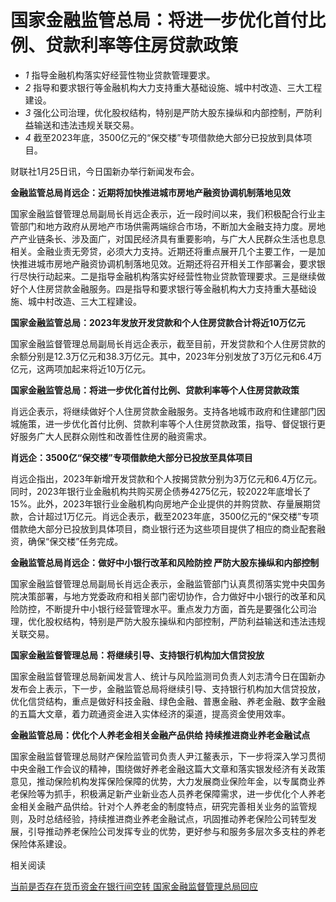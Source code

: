# 国家金融监管总局：将进一步优化首付比例、贷款利率等住房贷款政策

  * _1_ 指导金融机构落实好经营性物业贷款管理要求。
  * _2_ 指导和要求银行等金融机构大力支持重大基础设施、城中村改造、三大工程建设。
  * _3_ 强化公司治理，优化股权结构，特别是严防大股东操纵和内部控制，严防利益输送和违法违规关联交易。
  * _4_ 截至2023年底，3500亿元的“保交楼”专项借款绝大部分已投放到具体项目。

财联社1月25日讯，今日国新办举行新闻发布会。

**金融监管总局肖远企：近期将加快推进城市房地产融资协调机制落地见效**

国家金融监督管理总局副局长肖远企表示，近一段时间以来，我们积极配合行业主管部门和地方政府从房地产市场供需两端综合市场，不断加大金融支持力度。房地产产业链条长、涉及面广，对国民经济具有重要影响，与广大人民群众生活也息息相关。金融业责无旁贷，必须大力支持。近期还将重点展开几个主要工作，一是加快推进城市房地产融资协调机制落地见效。近期还将召开相关工作部署会，要求银行尽快行动起来。二是指导金融机构落实好经营性物业贷款管理要求。三是继续做好个人住房贷款金融服务。四是指导和要求银行等金融机构大力支持重大基础设施、城中村改造、三大工程建设。

**国家金融监管总局：2023年发放开发贷款和个人住房贷款合计将近10万亿元**

国家金融监督管理总局副局长肖远企表示，截至目前，开发贷款和个人住房贷款的余额分别是12.3万亿元和38.3万亿元。其中，2023年分别发放了3万亿元和6.4万亿元，这两项加起来将近10万亿元。

**国家金融监管总局：将进一步优化首付比例、贷款利率等个人住房贷款政策**

肖远企表示，将继续做好个人住房贷款金融服务。支持各地城市政府和住建部门因城施策，进一步优化首付比例、贷款利率等个人住房贷款政策，指导、督促银行更好服务广大人民群众刚性和改善性住房的融资需求。

**肖远企：3500亿“保交楼”专项借款绝大部分已投放至具体项目**

肖远企指出，2023年新增开发贷款和个人按揭贷款分别为3万亿元和6.4万亿元。同时，2023年银行业金融机构共购买房企债券4275亿元，较2022年底增长了15%。此外，2023年银行业金融机构向房地产企业提供的并购贷款、存量展期贷款，合计超过1万亿元。肖远企表示，截至2023年底，3500亿元的“保交楼”专项借款绝大部分已投放到具体项目，商业银行还为这些项目提供了相应的商业配套融资，确保“保交楼”任务完成。

**金融监管总局肖远企：做好中小银行改革和风险防控 严防大股东操纵和内部控制**

国家金融监督管理总局副局长肖远企表示，金融监管部门认真贯彻落实党中央国务院决策部署，与地方党委政府和相关部门密切协作，合力做好中小银行的改革和风险防控，不断提升中小银行经营管理水平。重点发力方面，首先是要强化公司治理，优化股权结构，特别是严防大股东操纵和内部控制，严防利益输送和违法违规关联交易。

**国家金融监督管理总局：将继续引导、支持银行机构加大信贷投放**

国家金融监督管理总局新闻发言人、统计与风险监测司负责人刘志清今日在国新办发布会上表示，下一步，金融监管总局将继续引导、支持银行机构加大信贷投放，优化信贷结构，重点是做好科技金融、绿色金融、普惠金融、养老金融、数字金融的五篇大文章，着力疏通资金进入实体经济的渠道，提高资金使用效率。

**金融监管总局：优化个人养老金相关金融产品供给 持续推进商业养老金融试点**

国家金融监督管理总局财产保险监管司负责人尹江鳌表示，下一步将深入学习贯彻中央金融工作会议的精神，围绕做好养老金融这篇大文章和落实银发经济有关政策意见，推动保险机构发挥保险保障的优势，大力发展商业保险年金，以专属商业养老保险等为抓手，积极满足新产业新业态人员养老保障需求，进一步优化个人养老金相关金融产品供给。针对个人养老金的制度特点，研究完善相关业务的监管规则，及时总结经验，持续推进商业养老金融试点，巩固推动养老保险公司转型发展，引导推动养老保险公司发挥专业的优势，更好参与和服务多层次多支柱的养老保险体系建设。

相关阅读

[当前是否存在货币资金在银行间空转 国家金融监督管理总局回应](https://news.qq.com/rain/a/20240125A05OFP00)

